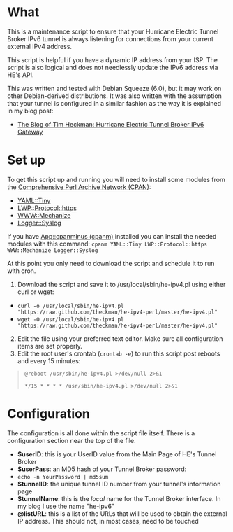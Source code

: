 What
====
This is a maintenance script to ensure that your Hurricane Electric Tunnel Broker IPv6 tunnel is always listening for connections from your current external IPv4 address.  

This script is helpful if you have a dynamic IP address from your ISP.  The script is also logical and does not needlessly update the IPv6 address via HE's API.

This was written and tested with Debian Squeeze (6.0), but it may work on other Debian-derived distributions.  It was also written with the assumption that your tunnel is configured in a similar fashion as the way it is explained in my blog post:

- [The Blog of Tim Heckman: Hurricane Electric Tunnel Broker IPv6 Gateway](http://blog.timheckman.net/2011/05/24/he-tunnelbroker-ipv6-gateway/ "http://blog.timheckman.net/2011/05/24/he-tunnelbroker-ipv6-gateway/")

Set up
======

To get this script up and running you will need to install some modules from the [Comprehensive Perl Archive Network (CPAN)](http://www.cpan.org/ "http://www.cpan.org/"):

* [YAML::Tiny](http://search.cpan.org/~adamk/YAML-Tiny-1.50/lib/YAML/Tiny.pm "http://search.cpan.org/~adamk/YAML-Tiny-1.50/lib/YAML/Tiny.pm")
* [LWP::Protocol::https](http://search.cpan.org/~gaas/LWP-Protocol-https-6.02/lib/LWP/Protocol/https.pm "http://search.cpan.org/~gaas/LWP-Protocol-https-6.02/lib/LWP/Protocol/https.pm")
* [WWW::Mechanize](http://search.cpan.org/~jesse/WWW-Mechanize-1.71/lib/WWW/Mechanize.pm "http://search.cpan.org/~jesse/WWW-Mechanize-1.71/lib/WWW/Mechanize.pm")
* [Logger::Syslog](http://search.cpan.org/~sukria/Logger-Syslog-1.1/lib/Logger/Syslog.pm "http://search.cpan.org/~sukria/Logger-Syslog-1.1/lib/Logger/Syslog.pm")

If you have [App::cpanminus (cpanm)](http://search.cpan.org/~miyagawa/App-cpanminus-1.5007/lib/App/cpanminus.pm "http://search.cpan.org/~miyagawa/App-cpanminus-1.5007/lib/App/cpanminus.pm") installed you can install the needed modules with this command: ```cpanm YAML::Tiny LWP::Protocol::https WWW::Mechanize Logger::Syslog```

At this point you only need to download the script and schedule it to run with cron.

1. Download the script and save it to /usr/local/sbin/he-ipv4.pl using either curl or wget:
 * ```curl -o /usr/local/sbin/he-ipv4.pl "https://raw.github.com/theckman/he-ipv4-perl/master/he-ipv4.pl"```
 * ```wget -O /usr/local/sbin/he-ipv4.pl "https://raw.github.com/theckman/he-ipv4-perl/master/he-ipv4.pl"```
2. Edit the file using your preferred text editor.  Make sure all configuration items are set properly.
3. Edit the root user's crontab (```crontab -e```) to run this script post reboots and every 15 minutes:

> ```@reboot /usr/sbin/he-ipv4.pl >/dev/null 2>&1```
> 
> ```*/15 * * * * /usr/sbin/he-ipv4.pl >/dev/null 2>&1```

Configuration
=============

The configuration is all done within the script file itself.  There is a configuration section near the top of the file.

* **$userID**: this is your UserID value from the Main Page of HE's Tunnel Broker
* **$userPass**: an MD5 hash of your Tunnel Broker password:
 * ```echo -n YourPassword | md5sum```
* **$tunnelID**: the unique tunnel ID number from your tunnel's information page
* **$tunnelName**: this is the *local* name for the Tunnel Broker interface.  In my blog I use the name "he-ipv6"
* **@listURL**: this is a list of the URLs that will be used to obtain the external IP address.  This should not, in most cases, need to be touched